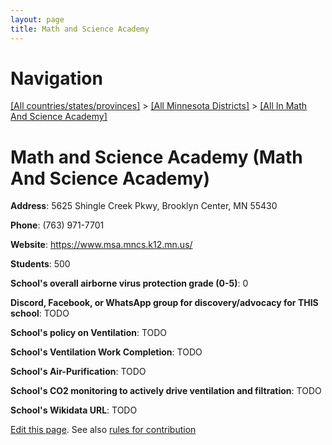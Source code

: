 ```yaml
---
layout: page
title: Math and Science Academy
---
```

# Navigation

[[All countries/states/provinces]](../../..) > [[All Minnesota Districts]](../..) > [[All In Math And Science Academy]](..)

# Math and Science Academy (Math And Science Academy)

**Address**: 5625 Shingle Creek Pkwy, Brooklyn Center, MN 55430

**Phone**: (763) 971-7701

**Website**: <https://www.msa.mncs.k12.mn.us/>

**Students**: 500

**School's overall airborne virus protection grade (0-5)**: 0

**Discord, Facebook, or WhatsApp group for discovery/advocacy for THIS school**: TODO

**School's policy on Ventilation**: TODO

**School's Ventilation Work Completion**: TODO

**School's Air-Purification**: TODO

**School's CO2 monitoring to actively drive ventilation and filtration**: TODO

**School's Wikidata URL**: TODO


[Edit this page](https://github.com/ventilate-schools/MN/edit/main/./Math_And_Science_Academy/Math_and_Science_Academy.md). See also [rules for contribution](../../../contribution-rules/)